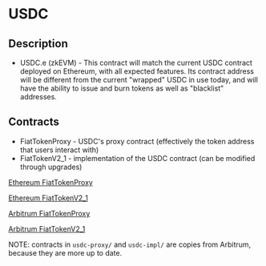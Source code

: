 # USDC

## Description

- USDC.e (zkEVM) - This contract will match the current USDC contract deployed on Ethereum, with all expected features. Its contract address will be different from the current "wrapped" USDC in use today, and will have the ability to issue and burn tokens as well as "blacklist" addresses.

## Contracts

- FiatTokenProxy - USDC's proxy contract (effectively the token address that users interact with)
- FiatTokenV2_1 - implementation of the USDC contract (can be modified through upgrades)

[Ethereum FiatTokenProxy](https://etherscan.io/token/0xa0b86991c6218b36c1d19d4a2e9eb0ce3606eb48#code)

[Ethereum FiatTokenV2_1](https://etherscan.io/address/0xa2327a938febf5fec13bacfb16ae10ecbc4cbdcf#code)

[Arbitrum FiatTokenProxy](https://arbiscan.io/token/0xaf88d065e77c8cc2239327c5edb3a432268e5831#code)

[Arbitrum FiatTokenV2_1](https://arbiscan.io/address/0x0f4fb9474303d10905ab86aa8d5a65fe44b6e04a#code)

NOTE: contracts in `usdc-proxy/` and `usdc-impl/` are copies from Arbitrum, because they are more up to date.
